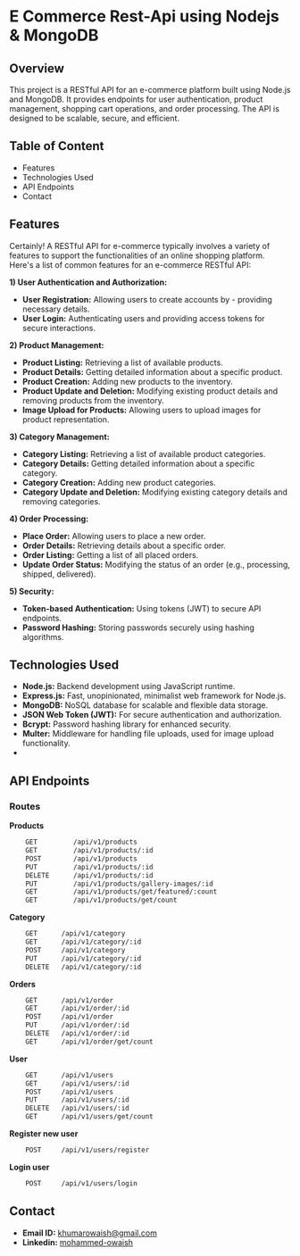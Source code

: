 
# E Commerce Rest-Api using Nodejs & MongoDB

## Overview
This project is a RESTful API for an e-commerce platform built using Node.js and MongoDB. It provides endpoints for user authentication, product management, shopping cart operations, and order processing. The API is designed to be scalable, secure, and efficient.

## Table of Content

 - Features
 - Technologies Used
 - API Endpoints
 - Contact

## Features
Certainly! A RESTful API for e-commerce typically involves a variety of features to support the functionalities of an online shopping platform. Here's a list of common features for an e-commerce RESTful API:

**1) User Authentication and Authorization:**

- __User Registration:__ Allowing users to create accounts by - providing necessary details.
- __User Login:__ Authenticating users and providing access tokens for secure interactions.

**2) Product Management:**

- __Product Listing:__ Retrieving a list of available products.
- __Product Details:__ Getting detailed information about a specific product.
- __Product Creation:__ Adding new products to the inventory.
- __Product Update and Deletion:__ Modifying existing product details and removing products from the inventory.
- __Image Upload for Products:__ Allowing users to upload images for product representation.

**3) Category Management:**

- __Category Listing:__ Retrieving a list of available product categories.
- __Category Details:__ Getting detailed information about a specific category.
- __Category Creation:__ Adding new product categories.
- __Category Update and Deletion:__ Modifying existing category details and removing categories.

**4) Order Processing:**

- __Place Order:__ Allowing users to place a new order.
- __Order Details:__ Retrieving details about a specific order.
- __Order Listing:__ Getting a list of all placed orders.
- __Update Order Status:__ Modifying the status of an order (e.g., processing, shipped, delivered).


**5) Security:**

- __Token-based Authentication:__ Using tokens (JWT) to secure API endpoints.
- __Password Hashing:__ Storing passwords securely using hashing algorithms.

## Technologies Used

- **Node.js:** Backend development using JavaScript runtime.
- **Express.js:** Fast, unopinionated, minimalist web framework for Node.js.
- **MongoDB:** NoSQL database for scalable and flexible data storage.
- **JSON Web Token (JWT):** For secure authentication and authorization.
- **Bcrypt:** Password hashing library for enhanced security.
- **Multer:** Middleware for handling file uploads, used for image upload functionality.
- 
## API Endpoints

### Routes

**Products**
```bash
    GET         /api/v1/products
    GET         /api/v1/products/:id
    POST        /api/v1/products
    PUT         /api/v1/products/:id
    DELETE      /api/v1/products/:id
    PUT         /api/v1/products/gallery-images/:id
    GET         /api/v1/products/get/featured/:count
    GET         /api/v1/products/get/count
```

**Category**
```bash
    GET      /api/v1/category
    GET      /api/v1/category/:id
    POST     /api/v1/category
    PUT      /api/v1/category/:id
    DELETE   /api/v1/category/:id
```

**Orders**
```bash
    GET      /api/v1/order
    GET      /api/v1/order/:id
    POST     /api/v1/order
    PUT      /api/v1/order/:id
    DELETE   /api/v1/order/:id
    GET      /api/v1/order/get/count
```

**User**
```bash
    GET      /api/v1/users
    GET      /api/v1/users/:id
    POST     /api/v1/users
    PUT      /api/v1/users/:id
    DELETE   /api/v1/users/:id
    GET      /api/v1/users/get/count
```
**Register new user**
```bash
    POST     /api/v1/users/register
```

**Login user**
```bash
    POST     /api/v1/users/login
```

## Contact

- **Email ID:** khumarowaish@gmail.com
- **Linkedin:** [mohammed-owaish](https://www.linkedin.com/in/mohammed-owaish-k-125a87131/)
